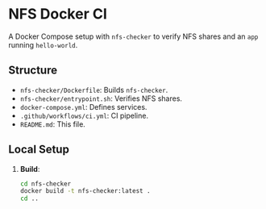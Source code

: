 # NFS Docker CI

A Docker Compose setup with `nfs-checker` to verify NFS shares and an `app` running `hello-world`.

## Structure

- `nfs-checker/Dockerfile`: Builds `nfs-checker`.
- `nfs-checker/entrypoint.sh`: Verifies NFS shares.
- `docker-compose.yml`: Defines services.
- `.github/workflows/ci.yml`: CI pipeline.
- `README.md`: This file.

## Local Setup

1. **Build**:
   ```bash
   cd nfs-checker
   docker build -t nfs-checker:latest .
   cd ..

